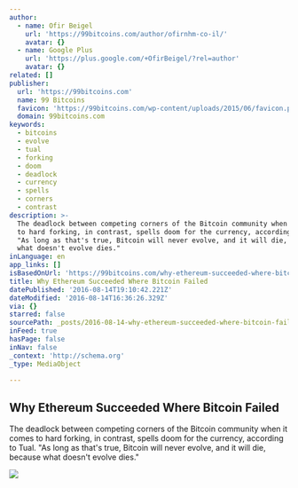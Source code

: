 ```yaml
---
author:
  - name: Ofir Beigel
    url: 'https://99bitcoins.com/author/ofirnhm-co-il/'
    avatar: {}
  - name: Google Plus
    url: 'https://plus.google.com/+OfirBeigel/?rel=author'
    avatar: {}
related: []
publisher:
  url: 'https://99bitcoins.com'
  name: 99 Bitcoins
  favicon: 'https://99bitcoins.com/wp-content/uploads/2015/06/favicon.png'
  domain: 99bitcoins.com
keywords:
  - bitcoins
  - evolve
  - tual
  - forking
  - doom
  - deadlock
  - currency
  - spells
  - corners
  - contrast
description: >-
  The deadlock between competing corners of the Bitcoin community when it comes
  to hard forking, in contrast, spells doom for the currency, according to Tual.
  "As long as that's true, Bitcoin will never evolve, and it will die, because
  what doesn't evolve dies."
inLanguage: en
app_links: []
isBasedOnUrl: 'https://99bitcoins.com/why-ethereum-succeeded-where-bitcoin-failed/'
title: Why Ethereum Succeeded Where Bitcoin Failed
datePublished: '2016-08-14T19:10:42.221Z'
dateModified: '2016-08-14T16:36:26.329Z'
via: {}
starred: false
sourcePath: _posts/2016-08-14-why-ethereum-succeeded-where-bitcoin-failed.md
inFeed: true
hasPage: false
inNav: false
_context: 'http://schema.org'
_type: MediaObject

---
```

<article style=""><h1>Why Ethereum Succeeded Where Bitcoin Failed</h1><p>The deadlock between competing corners of the Bitcoin community when it comes to hard forking, in contrast, spells doom for the currency, according to Tual. "As long as that's true, Bitcoin will never evolve, and it will die, because what doesn't evolve dies."</p><img src="https://99bitcoins.com/wp-content/uploads/2010/12/bitcoin-obituary.png" /></article>